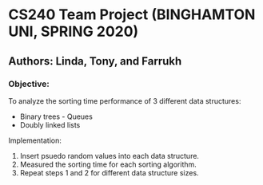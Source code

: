 # CS240 Team Project (BINGHAMTON UNI, SPRING 2020)
## Authors: Linda, Tony, and Farrukh

### Objective:
To analyze the sorting time performance of 3 different data structures:
- Binary trees
        - Queues
- Doubly linked lists
  
Implementation:
1. Insert psuedo random values into each data structure.
2. Measured the sorting time for each sorting algorithm.
3. Repeat steps 1 and 2 for different data structure sizes.
